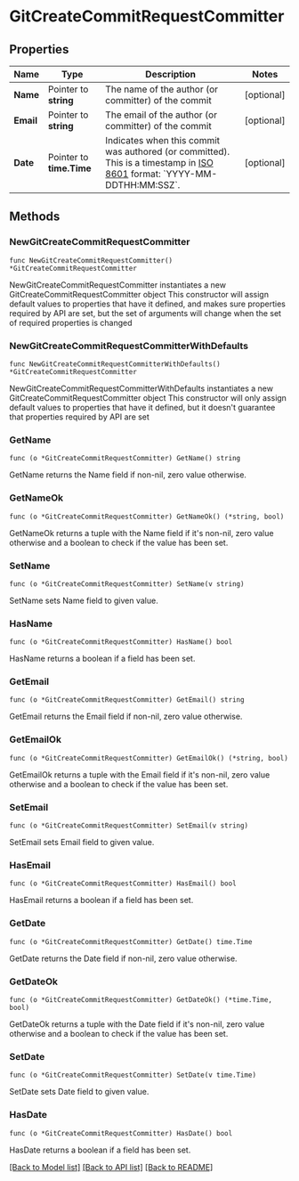 # GitCreateCommitRequestCommitter

## Properties

Name | Type | Description | Notes
------------ | ------------- | ------------- | -------------
**Name** | Pointer to **string** | The name of the author (or committer) of the commit | [optional] 
**Email** | Pointer to **string** | The email of the author (or committer) of the commit | [optional] 
**Date** | Pointer to **time.Time** | Indicates when this commit was authored (or committed). This is a timestamp in [ISO 8601](https://en.wikipedia.org/wiki/ISO_8601) format: &#x60;YYYY-MM-DDTHH:MM:SSZ&#x60;. | [optional] 

## Methods

### NewGitCreateCommitRequestCommitter

`func NewGitCreateCommitRequestCommitter() *GitCreateCommitRequestCommitter`

NewGitCreateCommitRequestCommitter instantiates a new GitCreateCommitRequestCommitter object
This constructor will assign default values to properties that have it defined,
and makes sure properties required by API are set, but the set of arguments
will change when the set of required properties is changed

### NewGitCreateCommitRequestCommitterWithDefaults

`func NewGitCreateCommitRequestCommitterWithDefaults() *GitCreateCommitRequestCommitter`

NewGitCreateCommitRequestCommitterWithDefaults instantiates a new GitCreateCommitRequestCommitter object
This constructor will only assign default values to properties that have it defined,
but it doesn't guarantee that properties required by API are set

### GetName

`func (o *GitCreateCommitRequestCommitter) GetName() string`

GetName returns the Name field if non-nil, zero value otherwise.

### GetNameOk

`func (o *GitCreateCommitRequestCommitter) GetNameOk() (*string, bool)`

GetNameOk returns a tuple with the Name field if it's non-nil, zero value otherwise
and a boolean to check if the value has been set.

### SetName

`func (o *GitCreateCommitRequestCommitter) SetName(v string)`

SetName sets Name field to given value.

### HasName

`func (o *GitCreateCommitRequestCommitter) HasName() bool`

HasName returns a boolean if a field has been set.

### GetEmail

`func (o *GitCreateCommitRequestCommitter) GetEmail() string`

GetEmail returns the Email field if non-nil, zero value otherwise.

### GetEmailOk

`func (o *GitCreateCommitRequestCommitter) GetEmailOk() (*string, bool)`

GetEmailOk returns a tuple with the Email field if it's non-nil, zero value otherwise
and a boolean to check if the value has been set.

### SetEmail

`func (o *GitCreateCommitRequestCommitter) SetEmail(v string)`

SetEmail sets Email field to given value.

### HasEmail

`func (o *GitCreateCommitRequestCommitter) HasEmail() bool`

HasEmail returns a boolean if a field has been set.

### GetDate

`func (o *GitCreateCommitRequestCommitter) GetDate() time.Time`

GetDate returns the Date field if non-nil, zero value otherwise.

### GetDateOk

`func (o *GitCreateCommitRequestCommitter) GetDateOk() (*time.Time, bool)`

GetDateOk returns a tuple with the Date field if it's non-nil, zero value otherwise
and a boolean to check if the value has been set.

### SetDate

`func (o *GitCreateCommitRequestCommitter) SetDate(v time.Time)`

SetDate sets Date field to given value.

### HasDate

`func (o *GitCreateCommitRequestCommitter) HasDate() bool`

HasDate returns a boolean if a field has been set.


[[Back to Model list]](../README.md#documentation-for-models) [[Back to API list]](../README.md#documentation-for-api-endpoints) [[Back to README]](../README.md)


